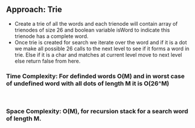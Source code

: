 ## Approach: Trie
* Create a trie of all the words and each trienode will contain array of trienodes of size 26 and boolean variable isWord to indicate this trienode has a complete word.
* Once trie is created for search we iterate over the word and if it is a dot we make all possible 26 calls to the next level to see if it forms a word in trie. Else if it is a char and matches at current level move to next level else return false from here.
​
### Time Complexity: For definded words O(M) and in worst case of undefined word with all dots of length M it is O(26^M)
​
### Space Complexity: O(M), for recursion stack for a search word of length M.